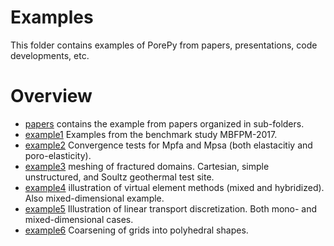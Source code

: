 # Examples
This folder contains examples of PorePy from papers, presentations, code developments, etc.


# Overview

* [papers](papers) contains the example from papers organized in sub-folders.
* [example1](example1) Examples from the benchmark study MBFPM-2017.
* [example2](example2) Convergence tests for Mpfa and Mpsa (both elastacitiy and poro-elasticity).
* [example3](example3) meshing of fractured domains. Cartesian, simple unstructured, and Soultz geothermal test site.
* [example4](example4) illustration of virtual element methods (mixed and hybridized). Also mixed-dimensional example.
* [example5](example5) Illustration of linear transport discretization. Both mono- and mixed-dimensional cases.
* [example6](example6) Coarsening of grids into polyhedral shapes.
